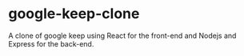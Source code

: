 # google-keep-clone
A clone of google keep using React for the front-end and Nodejs and Express for the back-end.
